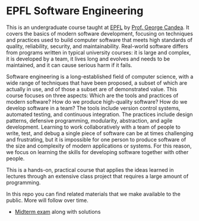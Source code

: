 # EPFL Software Engineering

This is an undergraduate course taught at [EPFL](http://ic.epfl.ch) by [Prof. George Candea](http://dslab.epfl.ch/people/candea). It covers the basics of modern software development, focusing on techniques and practices used to build computer software that meets high standards of quality, reliability, security, and maintainability. Real-world software differs from programs written in typical university courses: it is large and complex, it is developed by a team, it lives long and evolves and needs to be maintained, and it can cause serious harm if it fails.

Software engineering is a long-established field of computer science, with a wide range of techniques that have been proposed, a subset of which are actually in use, and of those a subset are of demonstrated value. This course focuses on three aspects: Which are the tools and practices of modern software? How do we produce high-quality software? How do we develop software in a team? The tools include version control systems, automated testing, and continuous integration. The practices include design patterns, defensive programming, modularity, abstraction, and agile development. Learning to work collaboratively with a team of people to write, test, and debug a single piece of software can be at times challenging and frustrating, but it is impossible for one person to produce software of the size and complexity of modern applications or systems. For this reason, we focus on learning the skills for developing software together with other people. 

This is a hands-on, practical course that applies the ideas learned in lectures through an extensive class project that requires a large amount of programming.

In this repo you can find related materials that we make available to the public. More will follow over time.

- [Midterm exam](exams/midterm/README.md) along with solutions
